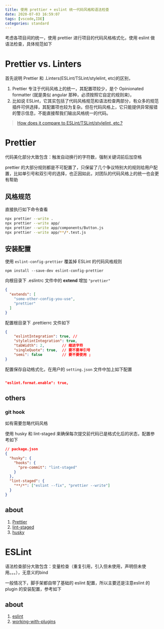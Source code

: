 ```yaml
---
title: 使用 prettier + eslint 统一代码风格和语法检查
date: 2020-07-03 16:59:07
tags: [vscode,IDE]
categories: standard
---
```


考虑各项目间的统一，使用 prettier 进行项目的代码风格格式化，使用 eslint 做语法检查，具体规范如下

<!--more-->

# Prettier vs. Linters #

首先说明 Prettier 和 .Linters(ESLint/TSLint/stylelint, etc)的区别，

1. Prettier 专注于代码风格上的统一，其配置项较少，是个 Opinionated formatter (就是类似 angular 那种，必须按照它自定的规则来)，
2. 比如说 ESLint，它其实包括了代码风格规范和语法检查两部分，有众多的规范插件可供选择，其配置项也较为复杂。但在代码风格上，它只能提供异常报错的警示信息，不能直接帮我们输出风格统一的代码。

> [How does it compare to ESLint/TSLint/stylelint, etc.?](https://prettier.io/docs/en/comparison.html)

# Prettier #
代码美化部分大致包含：触发自动换行的字符数，强制关键词前后加空格

prettier 的大部分规则都是不可配置了，只保留了几个争议特别大的规则给用户配置，比如单引号和双引号的选择，也正因如此，对团队的代码风格上的统一也会更有帮助

## 风格规范 ##

直接执行如下命令查看
```bash
npx prettier --write .
npx prettier --write app/
npx prettier --write app/components/Button.js
npx prettier --write app/**/*.test.js
```
## 安装配置 ##

使用 `eslint-config-prettier` 覆盖掉 ESLint 的代码风格规则

```
npm install --save-dev eslint-config-prettier
```

向根目录下 .eslintrc 文件中的 **extend** 增加 `"prettier"`

```json
{
  "extends": [
    "some-other-config-you-use",
    "prettier"
  ]
}
```

配置根目录下 .prettierrc 文件如下

```json
{
    "eslintIntegration": true, //
    "stylelintIntegration": true,
    "tabWidth": 2,        // 缩进字符
    "singleQuote": true,  // 要不要单引号
    "semi": false         // 要不要使用 ;
}
```

配置保存自动格式化，在用户的 `setting.json` 文件中加上如下配置

```json

"eslint.format.enable": true,

```   


## others ##

### git hook ###

如有需要忽略代码风格

使用 husky 和 lint-staged 来确保每次提交前代码已是格式化后的状态，配置参考如下

```json
// package.json
{
  "husky": {
    "hooks": {
      "pre-commit": "lint-staged"
    }
  },
  "lint-staged": {
    "**/*": ["eslint --fix", "prettier --write"]
  }
}
```





## about ##
1. [Prettier](https://prettier.io/docs/en/index.html)
2. [lint-staged](https://github.com/okonet/lint-staged#readme)
3. [husky](https://github.com/typicode/husky#readme)

# ESLint #

语法检查部分大致包含：变量检查（重复引用，引入但未使用，声明但未使用。。。），无意义的bind

一般情况下，脚手架都自带了基础的 eslint 配置，所以主要还是注意eslint 的 plugin 的安装配置，参考如下

## about ##
1. [eslint](https://eslint.org/docs/user-guide/getting-started)
2. [working-with-plugins](https://eslint.org/docs/developer-guide/working-with-plugins)

